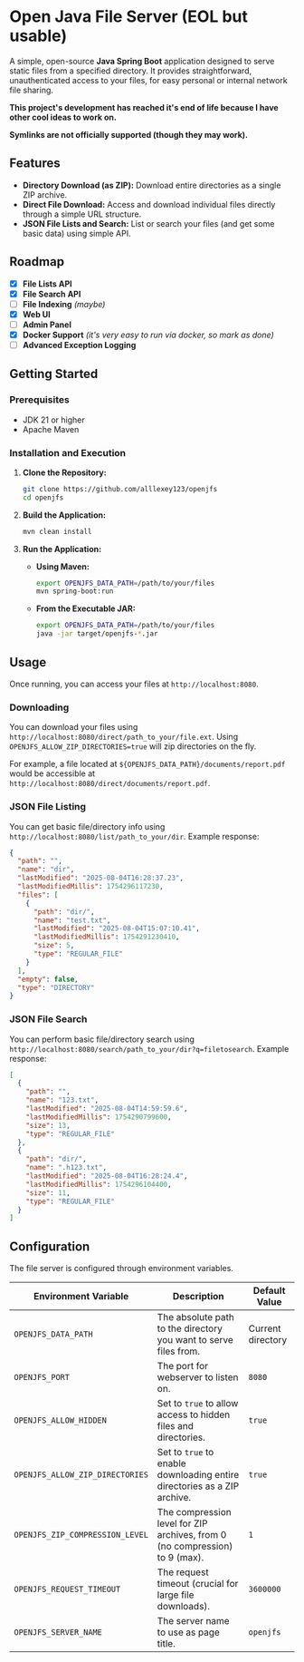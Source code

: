# Open Java File Server (EOL but usable)

A simple, open-source **Java Spring Boot** application designed to serve static files from a specified directory. It provides straightforward, unauthenticated access to your files, for easy personal or internal network file sharing.

**This project's development has reached it's end of life because I have other cool ideas to work on.**

**Symlinks are not officially supported (though they may work).**
## Features

*   **Directory Download (as ZIP):** Download entire directories as a single ZIP archive.
*   **Direct File Download:** Access and download individual files directly through a simple URL structure.
*   **JSON File Lists and Search:** List or search your files (and get some basic data) using simple API.

## Roadmap

*   [x] **File Lists API**
*   [x] **File Search API**
*   [ ] **File Indexing** *(maybe)*
*   [x] **Web UI** 
*   [ ] **Admin Panel**
*   [x] **Docker Support** *(it's very easy to run via docker, so mark as done)*
*   [ ] **Advanced Exception Logging**

## Getting Started

### Prerequisites

*   JDK 21 or higher
*   Apache Maven

### Installation and Execution

1.  **Clone the Repository:**
    ```bash
    git clone https://github.com/alllexey123/openjfs
    cd openjfs
    ```

2.  **Build the Application:**
    ```bash
    mvn clean install
    ```

3.  **Run the Application:**

    *   **Using Maven:**
        ```bash
        export OPENJFS_DATA_PATH=/path/to/your/files
        mvn spring-boot:run
        ```

    *   **From the Executable JAR:**
        ```bash
        export OPENJFS_DATA_PATH=/path/to/your/files
        java -jar target/openjfs-*.jar
        ```

## Usage
Once running, you can access your files at `http://localhost:8080`. 

### Downloading
You can download your files using `http://localhost:8080/direct/path_to_your/file.ext`. Using `OPENJFS_ALLOW_ZIP_DIRECTORIES=true` will zip directories on the fly.

For example, a file located at `${OPENJFS_DATA_PATH}/documents/report.pdf` would be accessible at `http://localhost:8080/direct/documents/report.pdf`.

### JSON File Listing
You can get basic file/directory info using `http://localhost:8080/list/path_to_your/dir`.
Example response: 
```json
{
  "path": "",
  "name": "dir",
  "lastModified": "2025-08-04T16:28:37.23",
  "lastModifiedMillis": 1754296117230,
  "files": [
    {
      "path": "dir/",
      "name": "test.txt",
      "lastModified": "2025-08-04T15:07:10.41",
      "lastModifiedMillis": 1754291230410,
      "size": 5,
      "type": "REGULAR_FILE"
    }
  ],
  "empty": false,
  "type": "DIRECTORY"
}
```

### JSON File Search
You can perform basic file/directory search using `http://localhost:8080/search/path_to_your/dir?q=filetosearch`.
Example response:
```json
[
  {
    "path": "",
    "name": "123.txt",
    "lastModified": "2025-08-04T14:59:59.6",
    "lastModifiedMillis": 1754290799600,
    "size": 13,
    "type": "REGULAR_FILE"
  },
  {
    "path": "dir/",
    "name": ".h123.txt",
    "lastModified": "2025-08-04T16:28:24.4",
    "lastModifiedMillis": 1754296104400,
    "size": 11,
    "type": "REGULAR_FILE"
  }
]
```

## Configuration

The file server is configured through environment variables.

| Environment Variable            | Description                                                                 | Default Value     |
|---------------------------------|-----------------------------------------------------------------------------|-------------------|
| `OPENJFS_DATA_PATH`             | The absolute path to the directory you want to serve files from.            | Current directory |
| `OPENJFS_PORT`                  | The port for webserver to listen on.                                        | `8080`            |
| `OPENJFS_ALLOW_HIDDEN`          | Set to `true` to allow access to hidden files and directories.              | `true`            |
| `OPENJFS_ALLOW_ZIP_DIRECTORIES` | Set to `true` to enable downloading entire directories as a ZIP archive.    | `true`            |
| `OPENJFS_ZIP_COMPRESSION_LEVEL` | The compression level for ZIP archives, from 0 (no compression) to 9 (max). | `1`               |
| `OPENJFS_REQUEST_TIMEOUT`       | The request timeout (crucial for large file downloads).                     | `3600000`         |
| `OPENJFS_SERVER_NAME`           | The server name to use as page title.                                       | `openjfs`         |

